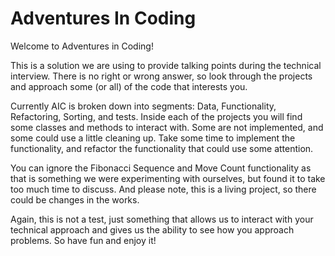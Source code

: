 # Adventures In Coding

Welcome to Adventures in Coding! 

This is a solution we are using to provide talking points during the technical interview. There is no right or wrong answer, so look through the projects and approach some (or all) of the code that interests you. 

Currently AIC is broken down into segments: Data, Functionality, Refactoring, Sorting, and tests. Inside each of the projects you will find some classes and methods to interact with. Some are not implemented, and some could use a little cleaning up. Take some time to implement the functionality, and refactor the functionality that could use some attention.

You can ignore the Fibonacci Sequence and Move Count functionality as that is something we were experimenting with ourselves, but found it to take too much time to discuss. And please note, this is a living project, so there could be changes in the works.

Again, this is not a test, just something that allows us to interact with your technical approach and gives us the ability to see how you approach problems. So have fun and enjoy it! 

